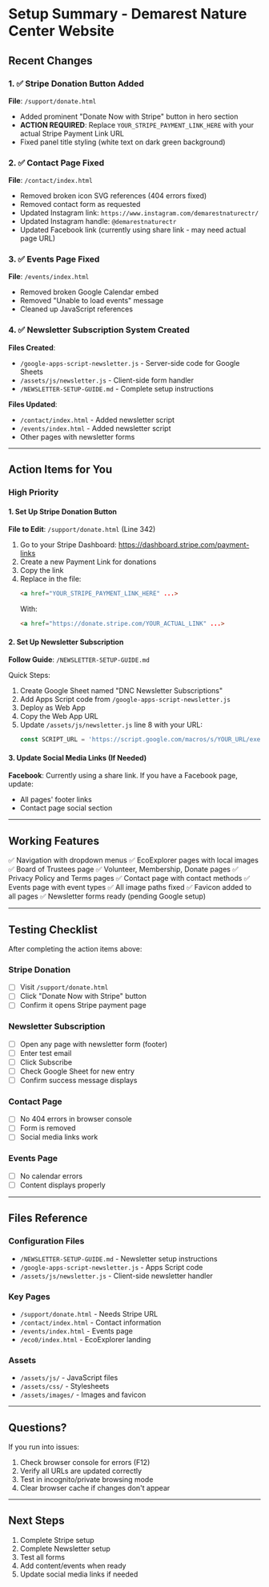 # Setup Summary - Demarest Nature Center Website

## Recent Changes

### 1. ✅ Stripe Donation Button Added
**File**: `/support/donate.html`
- Added prominent "Donate Now with Stripe" button in hero section
- **ACTION REQUIRED**: Replace `YOUR_STRIPE_PAYMENT_LINK_HERE` with your actual Stripe Payment Link URL
- Fixed panel title styling (white text on dark green background)

### 2. ✅ Contact Page Fixed
**File**: `/contact/index.html`
- Removed broken icon SVG references (404 errors fixed)
- Removed contact form as requested
- Updated Instagram link: `https://www.instagram.com/demarestnaturectr/`
- Updated Instagram handle: `@demarestnaturectr`
- Updated Facebook link (currently using share link - may need actual page URL)

### 3. ✅ Events Page Fixed
**File**: `/events/index.html`
- Removed broken Google Calendar embed
- Removed "Unable to load events" message
- Cleaned up JavaScript references

### 4. ✅ Newsletter Subscription System Created
**Files Created**:
- `/google-apps-script-newsletter.js` - Server-side code for Google Sheets
- `/assets/js/newsletter.js` - Client-side form handler
- `/NEWSLETTER-SETUP-GUIDE.md` - Complete setup instructions

**Files Updated**:
- `/contact/index.html` - Added newsletter script
- `/events/index.html` - Added newsletter script
- Other pages with newsletter forms

---

## Action Items for You

### High Priority

#### 1. Set Up Stripe Donation Button
**File to Edit**: `/support/donate.html` (Line 342)

1. Go to your Stripe Dashboard: https://dashboard.stripe.com/payment-links
2. Create a new Payment Link for donations
3. Copy the link
4. Replace in the file:
   ```html
   <a href="YOUR_STRIPE_PAYMENT_LINK_HERE" ...>
   ```
   With:
   ```html
   <a href="https://donate.stripe.com/YOUR_ACTUAL_LINK" ...>
   ```

#### 2. Set Up Newsletter Subscription
**Follow Guide**: `/NEWSLETTER-SETUP-GUIDE.md`

Quick Steps:
1. Create Google Sheet named "DNC Newsletter Subscriptions"
2. Add Apps Script code from `/google-apps-script-newsletter.js`
3. Deploy as Web App
4. Copy the Web App URL
5. Update `/assets/js/newsletter.js` line 8 with your URL:
   ```javascript
   const SCRIPT_URL = 'https://script.google.com/macros/s/YOUR_URL/exec';
   ```

#### 3. Update Social Media Links (If Needed)
**Facebook**: Currently using a share link. If you have a Facebook page, update:
- All pages' footer links
- Contact page social section

---

## Working Features

✅ Navigation with dropdown menus
✅ EcoExplorer pages with local images
✅ Board of Trustees page
✅ Volunteer, Membership, Donate pages
✅ Privacy Policy and Terms pages
✅ Contact page with contact methods
✅ Events page with event types
✅ All image paths fixed
✅ Favicon added to all pages
✅ Newsletter forms ready (pending Google setup)

---

## Testing Checklist

After completing the action items above:

### Stripe Donation
- [ ] Visit `/support/donate.html`
- [ ] Click "Donate Now with Stripe" button
- [ ] Confirm it opens Stripe payment page

### Newsletter Subscription
- [ ] Open any page with newsletter form (footer)
- [ ] Enter test email
- [ ] Click Subscribe
- [ ] Check Google Sheet for new entry
- [ ] Confirm success message displays

### Contact Page
- [ ] No 404 errors in browser console
- [ ] Form is removed
- [ ] Social media links work

### Events Page
- [ ] No calendar errors
- [ ] Content displays properly

---

## Files Reference

### Configuration Files
- `/NEWSLETTER-SETUP-GUIDE.md` - Newsletter setup instructions
- `/google-apps-script-newsletter.js` - Apps Script code
- `/assets/js/newsletter.js` - Client-side newsletter handler

### Key Pages
- `/support/donate.html` - Needs Stripe URL
- `/contact/index.html` - Contact information
- `/events/index.html` - Events page
- `/eco0/index.html` - EcoExplorer landing

### Assets
- `/assets/js/` - JavaScript files
- `/assets/css/` - Stylesheets
- `/assets/images/` - Images and favicon

---

## Questions?

If you run into issues:
1. Check browser console for errors (F12)
2. Verify all URLs are updated correctly
3. Test in incognito/private browsing mode
4. Clear browser cache if changes don't appear

---

## Next Steps

1. Complete Stripe setup
2. Complete Newsletter setup
3. Test all forms
4. Add content/events when ready
5. Update social media links if needed
